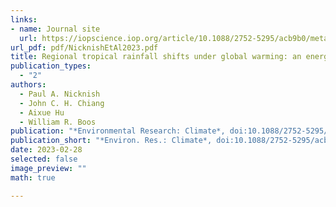 ```yaml
---
links:
- name: Journal site
  url: https://iopscience.iop.org/article/10.1088/2752-5295/acb9b0/meta
url_pdf: pdf/NicknishEtAl2023.pdf
title: Regional tropical rainfall shifts under global warming: an energetic perspective
publication_types:
  - "2"
authors:
  - Paul A. Nicknish
  - John C. H. Chiang
  - Aixue Hu
  - William R. Boos
publication: "*Environmental Research: Climate*, doi:10.1088/2752-5295/acb9b0"
publication_short: "*Environ. Res.: Climate*, doi:10.1088/2752-5295/acb9b0"
date: 2023-02-28
selected: false
image_preview: ""
math: true

---
```

